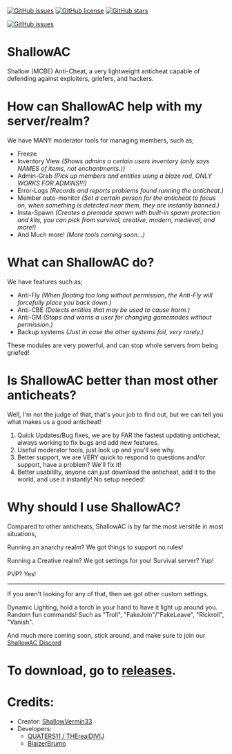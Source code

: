 <a href="https://github.com/ShallowVermin33/ShallowAC/issues"><img alt="GitHub issues" src="https://img.shields.io/github/issues/ShallowVermin33/ShallowAC?style=for-the-badge"></a>
<a href="https://github.com/ShallowVermin33/ShallowAC"><img alt="GitHub license" src="https://img.shields.io/github/license/ShallowVermin33/ShallowAC?style=for-the-badge"></a>
<a href="https://github.com/ShallowVermin33/ShallowAC/stargazers"><img alt="GitHub stars" src="https://img.shields.io/github/stars/ShallowVermin33/ShallowAC?style=for-the-badge"></a>

<a href="https://github.com/ShallowVermin33/ShallowAC/releases/latest"><img alt="GitHub issues" src="https://img.shields.io/github/issues/ShallowVermin33/ShallowAC?style=for-the-badge"></a>
# ShallowAC
Shallow (MCBE) Anti-Cheat, a very lightweight anticheat capable of defending against exploiters, griefers, and hackers. 

# How can ShallowAC help with my server/realm?
We have MANY moderator tools for managing members, such as;
   - Freeze
   - Inventory View *(Shows admins a certain users inventory (only says NAMES of items, not enchantments.))*
   - Admin-Grab *(Pick up members and entities using a blaze rod, ONLY WORKS FOR ADMINS!!!)*
   - Error-Logs *(Records and reports problems found running the anticheat.)*
   - Member auto-monitor *(Set a certain person for the anticheat to focus on, when something is detected near them, they are instantly banned.)*
   - Insta-Spawn *(Creates a premade spawn with built-in spawn protection and kits, you can pick from survival, creative, modern, medieval, and more!)*
   - And Much more! *(More tools coming soon...)*

# What can ShallowAC do?
We have features such as;
   - Anti-Fly *(When floating too long without permission, the Anti-Fly will forcefully place you back down.)*
   - Anti-CBE *(Detects entities that may be used to cause harm.)*
   - Anti-GM *(Stops and warns a user for changing gamemodes without permission.)*
   - Backup systems *(Just in case the other systems fail, very rarely.)*

These modules are very powerful, and can stop whole servers from being griefed!

# Is ShallowAC better than most other anticheats?
Well, I'm not the judge of that, that's your job to find out, but we can tell you what makes us a good anticheat!
   1. Quick Updates/Bug fixes, we are by FAR the fastest updating anticheat, always working to fix bugs and add new features.
   2. Useful moderator tools, just look up and you'll see why.
   3. Better support, we are VERY quick to respond to questions and/or support, have a problem? We'll fix it!
   4. Better usabililty, anyone can just download the anticheat, add it to the world, and use it instantly! No setup needed!

# Why should I use ShallowAC?
Compared to other anticheats, ShallowAC is by far the most versitile in most situations,

Running an anarchy realm? We got things to support no rules!

Running a Creative realm? We got settings for you!
Survival server? Yup!

PVP? Yes!
- - - - - - - - -
If you aren't looking for any of that, then we got other custom settings.

Dynamic Lighting, hold a torch in your hand to have it light up around you.
Random fun commands! Such as "Troll", "FakeJoin"/"FakeLeave", "Rickroll", "Vanish".

And much more coming soon, stick around, and make sure to join our [ShallowAC Discord](https://dsc.gg/ShallowAC)
# To download, go to [releases](https://github.com/ShallowVermin33/ShallowAC/releases/).

# Credits:

* Creator: [ShallowVermin33](https://github.com/ShallowVermin33)
* Developers:
   * [QUATERS11 / THErealDIVIJ](https://github.com/QUATERS11)
   * [BlaizerBrumo](https://github.com/BlaizerBrumo)

